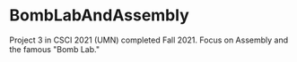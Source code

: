 # BombLabAndAssembly
Project 3 in CSCI 2021 (UMN) completed Fall 2021. Focus on Assembly and the famous "Bomb Lab."
